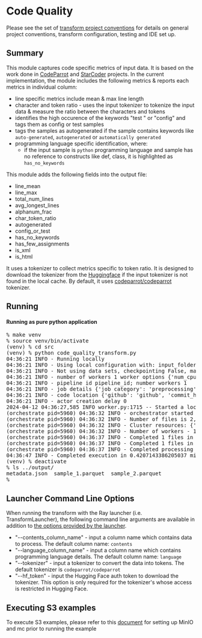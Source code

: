 # Code Quality 

Please see the set of
[transform project conventions](../../README.md)
for details on general project conventions, transform configuration,
testing and IDE set up.

## Summary
This module captures code specific metrics of input data.  It is based on the work done in [CodeParrot](https://huggingface.co/blog/codeparrot) and [StarCoder](https://arxiv.org/abs/2305.06161) projects. In the current implementation, the module includes the following metrics & reports each metrics in individual column:

* line specific metrics include mean & max line length
* character and token ratio - uses the input tokenizer to tokenize the input data & measure the ratio between the characters and tokens
* identifies the high occurence of the keywords "test " or "config" and tags them as config or test samples
* tags the samples as autogenerated if the sample contains keywords like `auto-generated`, `autogenerated` or `automatically generated`
* programming language specific identification, where:
    * if the input sample is `python` programming language and sample has no reference to constructs like def, class, it is highlighted as `has_no_keywords` 

This module adds the following fields into the output file:
<ul>
       <li>line_mean</li>
       <li>line_max</li>
       <li>total_num_lines</li>
       <li>avg_longest_lines</li>
       <li>alphanum_frac</li>
       <li>char_token_ratio</li>
       <li>autogenerated</li>
       <li>config_or_test</li>
       <li>has_no_keywords</li>
       <li>has_few_assignments</li>
       <li>is_xml</li>
       <li>is_html</li>
</ul>

It uses a tokenizer to collect metrics specific to token ratio.  It is designed to download the tokenizer from the [Huggingface](https://huggingface.co/) if the input tokenizer is not found in the local cache. By default, it uses [codeparrot/codeparrot](https://huggingface.co/codeparrot/codeparrot) tokenizer.

## Running

#### Running as pure python application

<pre>
% make venv
% source venv/bin/activate
(venv) % cd src
(venv) % python code_quality_transform.py
04:36:21 INFO - Running locally
04:36:21 INFO - Using local configuration with: input_folder - /root/codellm/repos/data-prep-lab/transforms/code/code_quality/test-data/input output_folder - /root/codellm/repos/data-prep-lab/transforms/code/code_quality/output
04:36:21 INFO - Not using data sets, checkpointing False, max files -1
04:36:21 INFO - number of workers 1 worker options {'num_cpus': 0.8}
04:36:21 INFO - pipeline id pipeline_id; number workers 1
04:36:21 INFO - job details {'job category': 'preprocessing', 'job name': 'code_quality', 'job type': 'ray', 'job id': 'job_id'}
04:36:21 INFO - code location {'github': 'github', 'commit_hash': '12345', 'path': 'path'}
04:36:21 INFO - actor creation delay 0
2024-04-12 04:36:27,585	INFO worker.py:1715 -- Started a local Ray instance. View the dashboard at http://127.0.0.1:8265
(orchestrate pid=5960) 04:36:32 INFO - orchestrator started at 2024-04-12 04:36:32
(orchestrate pid=5960) 04:36:32 INFO - Number of files is 2, source profile {'max_file_size': 0.03258514404296875, 'min_file_size': 0.032202720642089844, 'total_file_size': 0.0647878646850586}
(orchestrate pid=5960) 04:36:32 INFO - Cluster resources: {'cpus': 8, 'gpus': 0, 'memory': 8.38815994374454, 'object_store': 4.1940799709409475}
(orchestrate pid=5960) 04:36:32 INFO - Number of workers - 1 with {'num_cpus': 0.8} each
(orchestrate pid=5960) 04:36:37 INFO - Completed 1 files in 0.08397076924641927 min
(orchestrate pid=5960) 04:36:37 INFO - Completed 1 files in 0.08398436307907105 min. Waiting for completion
(orchestrate pid=5960) 04:36:37 INFO - Completed processing in 0.08446235656738281 min
04:36:47 INFO - Completed execution in 0.4207143386205037 min, execution result 0
(venv) % deactivate
% ls ../output/
metadata.json  sample_1.parquet  sample_2.parquet
%
</pre>

## Launcher Command Line Options 

When running the transform with the Ray launcher (i.e. TransformLauncher),
the following command line arguments are available in addition to 
[the options provided by the launcher](../../../data-processing-lib/doc/launcher-options.md).

* "--contents_column_name" - input a column name which contains data to process. The default column name: `contents`
* "--language_column_name" - input a column name which contains programming language details. The default column name: `language`
* "--tokenizer" - input a tokenizer to convert the data into tokens. The default tokenizer is `codeparrot/codeparrot`
* "--hf_token" - input the Hugging Face auth token to download the tokenizer. This option is only required for the tokenizer's whose access is restricted in Hugging Face.

## Executing S3 examples

To execute S3 examples, please refer to this [document](../../../data-processing-lib/doc/using_s3_transformers.md) 
for setting up MinIO and mc prior to running the example
